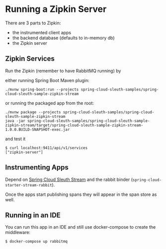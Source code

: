 # Running a Zipkin Server

There are 3 parts to Zipkin: 

- the instrumented client apps
- the backend database (defaults to in-memory db)
- the Zipkin server

## Zipkin Services

Run the Zipkin (remember to have RabbitMQ running) by 

either running Spring Boot Maven plugin:

```
./mvnw spring-boot:run --projects spring-cloud-sleuth-samples/spring-cloud-sleuth-sample-zipkin-stream
```

or running the packaged app from the root:

```
./mvnw package --projects spring-cloud-sleuth-samples/spring-cloud-sleuth-sample-zipkin-stream
java -jar spring-cloud-sleuth-samples/spring-cloud-sleuth-sample-zipkin-stream/target/spring-cloud-sleuth-sample-zipkin-stream-1.0.0.BUILD-SNAPSHOT-exec.jar
```

and test it

```
$ curl localhost:9411/api/v1/services
["zipkin-server"]
```

## Instrumenting Apps

Depend on [Spring Cloud Sleuth Stream](https://github.com/spring-cloud-spring-cloud-sleuth) and the 
rabbit binder (`spring-cloud-starter-stream-rabbit`).

Once the apps start publishing spans they will appear in the span store as well.

## Running in an IDE

You can run this app in an IDE and still use docker-compose to create the middleware:

```
$ docker-compose up rabbitmq
```

